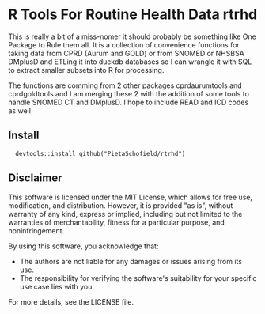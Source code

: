 # R Tools For Routine Health Data rtrhd

This is really a bit of a miss-nomer it should probably be something like One Package to Rule them all.
It is a collection of convenience functions for taking data from CPRD (Aurum and GOLD) or from SNOMED or
NHSBSA DMplusD and ETLing it into duckdb databases so I can wrangle it with SQL to extract smaller
subsets into R for processing.

The functions are comming from 2 other packages cprdaurumtools and cprdgoldtools and I am merging these
2 with the addition of some tools to handle SNOMED CT and DMplusD. I hope to include READ and ICD codes
as well

## Install 

```
  devtools::install_github("PietaSchofield/rtrhd")
```

## Disclaimer

This software is licensed under the MIT License, which allows for free use, modification, and
distribution. However, it is provided "as is", without warranty of any kind, express or implied,
including but not limited to the warranties of merchantability, fitness for a particular purpose, and
noninfringement.

By using this software, you acknowledge that:

- The authors are not liable for any damages or issues arising from its use.
- The responsibility for verifying the software's suitability for your specific use case lies with you.

For more details, see the LICENSE file.


 


